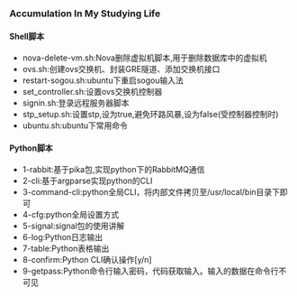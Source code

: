 ### Accumulation In My Studying Life

#### Shell脚本

- nova-delete-vm.sh:Nova删除虚拟机脚本,用于删除数据库中的虚拟机
- ovs.sh:创建ovs交换机、封装GRE隧道、添加交换机接口
- restart-sogou.sh:ubuntu下重启sogou输入法
- set_controller.sh:设置ovs交换机控制器
- signin.sh:登录远程服务器脚本
- stp_setup.sh:设置stp,设为true,避免环路风暴,设为false(受控制器控制时)
- ubuntu.sh:ubuntu下常用命令

#### Python脚本

- 1-rabbit:基于pika包,实现python下的RabbitMQ通信
- 2-cli:基于argparse实现python的CLI
- 3-command-cli:python全局CLI，将内部文件拷贝至/usr/local/bin目录下即可
- 4-cfg:python全局设置方式
- 5-signal:signal包的使用讲解
- 6-log:Python日志输出
- 7-table:Python表格输出
- 8-confirm:Python CLI确认操作[y/n]
- 9-getpass:Python命令行输入密码，代码获取输入。输入的数据在命令行不可见
